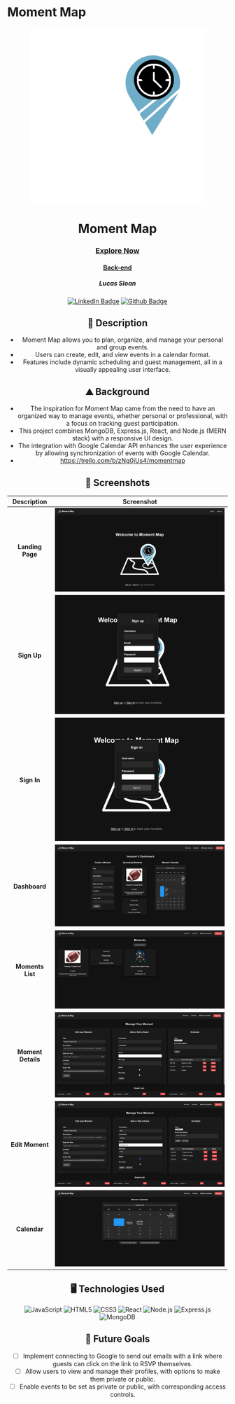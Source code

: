 # Moment Map
<div id="header" align="center">
  <img src="src/assets/Moment-Map-Icon-inverse.png" width="400" height="400">
</div>

<div id="description" align="center">
  
  # Moment Map

  ### [Explore Now](https://moment-map.netlify.app/)
  #### [Back-end](https://github.com/Lucas-Sloan/express-api-momentmap-back-end)

  ##### Lucas Sloan

  [![LinkedIn Badge](https://img.shields.io/badge/%40LucasSloan-black?style=flat&logo=LinkedIn&logoColor=blue)](https://www.linkedin.com/in/lucas-sloan-892802211)
  [![Github Badge](https://img.shields.io/badge/%40LucasSloan-black?style=flat&logo=Github&logoColor=white)](https://github.com/Lucas-Sloan)

  ## :pencil: Description

 - Moment Map allows you to plan, organize, and manage your personal and group events.
 - Users can create, edit, and view events in a calendar format.
 - Features include dynamic scheduling and guest management, all in a visually appealing user interface.

  ## :mountain: Background

 - The inspiration for Moment Map came from the need to have an organized way to manage events, whether personal or professional, with a focus on tracking guest participation.
 - This project combines MongoDB, Express.js, React, and Node.js (MERN stack) with a responsive UI design.
 - The integration with Google Calendar API enhances the user experience by allowing synchronization of events with Google Calendar.
 - https://trello.com/b/zNg0jUs4/momentmap

</div>

<div id="screenshots" align="center">

  ## :camera_flash: Screenshots 

  | Description       | Screenshot                                                |
  |:-----------------:|-----------------------------------------------------------|
  | **Landing Page**  | ![Landing Page](src/assets/Screenshots/Landing-Page.png)       |
  | **Sign Up**       | ![Sign Up](src/assets/Screenshots/Sign-up.png)             |
  | **Sign In**       | ![Sign In](src/assets/Screenshots/Sign-in.png)             |
  | **Dashboard**     | ![Dashboard](src/assets/Screenshots/Dashboard.png)         |
  | **Moments List**  | ![Moments List](src/assets/Screenshots/Moments.png)        |
  | **Moment Details**| ![Moment Details](src/assets/Screenshots/Moment-Details.png) |
  | **Edit Moment**   | ![Edit Moment](src/assets/Screenshots/Moment-Details-editing.png) |
  | **Calendar**      | ![Calendar](src/assets/Screenshots/Calendar.png)           |

</div>

<div id="assets" align="center">

## :desktop_computer: Technologies Used
![JavaScript](https://img.shields.io/badge/-JavaScript-05122A?style=flat&logo=javascript)
![HTML5](https://img.shields.io/badge/-HTML5-05122A?style=flat&logo=html5)
![CSS3](https://img.shields.io/badge/-CSS-05122A?style=flat&logo=css3)
![React](https://img.shields.io/badge/-React-05122A?style=flat&logo=react)
![Node.js](https://img.shields.io/badge/-Node.js-05122A?style=flat&logo=node.js)
![Express.js](https://img.shields.io/badge/-Express.js-05122A?style=flat&logo=express)
![MongoDB](https://img.shields.io/badge/-MongoDB-05122A?style=flat&logo=mongodb)

## :satellite: Future Goals

- [ ] Implement connecting to Google to send out emails with a link where guests can click on the link to RSVP themselves.
- [ ] Allow users to view and manage their profiles, with options to make them private or public.
- [ ] Enable events to be set as private or public, with corresponding access controls.

</div>